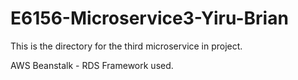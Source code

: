 # E6156-Microservice3-Yiru-Brian
This is the directory for the third microservice in project.

AWS Beanstalk - RDS Framework used.

